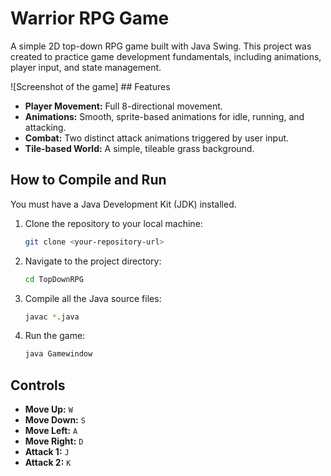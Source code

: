 # Warrior RPG Game

A simple 2D top-down RPG game built with Java Swing. This project was created to practice game development fundamentals, including animations, player input, and state management.

![Screenshot of the game] ## Features

* **Player Movement:** Full 8-directional movement.
* **Animations:** Smooth, sprite-based animations for idle, running, and attacking.
* **Combat:** Two distinct attack animations triggered by user input.
* **Tile-based World:** A simple, tileable grass background.

## How to Compile and Run

You must have a Java Development Kit (JDK) installed.

1.  Clone the repository to your local machine:
    ```bash
    git clone <your-repository-url>
    ```
2.  Navigate to the project directory:
    ```bash
    cd TopDownRPG
    ```
3.  Compile all the Java source files:
    ```bash
    javac *.java
    ```
4.  Run the game:
    ```bash
    java Gamewindow
    ```

## Controls

* **Move Up:** `W`
* **Move Down:** `S`
* **Move Left:** `A`
* **Move Right:** `D`
* **Attack 1:** `J`
* **Attack 2:** `K`